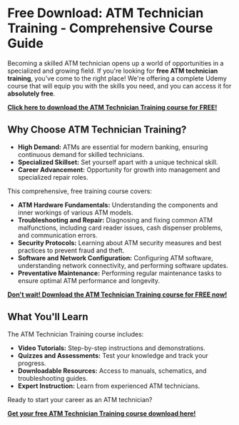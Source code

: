 # Free Download: ATM Technician Training - Comprehensive Course Guide

Becoming a skilled ATM technician opens up a world of opportunities in a specialized and growing field. If you're looking for **free ATM technician training**, you've come to the right place! We're offering a complete Udemy course that will equip you with the skills you need, and you can access it for **absolutely free**.

[**Click here to download the ATM Technician Training course for FREE!**](https://udemywork.com/atm-technician-training)

## Why Choose ATM Technician Training?

*   **High Demand:** ATMs are essential for modern banking, ensuring continuous demand for skilled technicians.
*   **Specialized Skillset:** Set yourself apart with a unique technical skill.
*   **Career Advancement:** Opportunity for growth into management and specialized repair roles.

This comprehensive, free training course covers:

*   **ATM Hardware Fundamentals:** Understanding the components and inner workings of various ATM models.
*   **Troubleshooting and Repair:** Diagnosing and fixing common ATM malfunctions, including card reader issues, cash dispenser problems, and communication errors.
*   **Security Protocols:** Learning about ATM security measures and best practices to prevent fraud and theft.
*   **Software and Network Configuration:** Configuring ATM software, understanding network connectivity, and performing software updates.
*   **Preventative Maintenance:** Performing regular maintenance tasks to ensure optimal ATM performance and longevity.

[**Don't wait! Download the ATM Technician Training course for FREE now!**](https://udemywork.com/atm-technician-training)

## What You'll Learn

The ATM Technician Training course includes:

*   **Video Tutorials:** Step-by-step instructions and demonstrations.
*   **Quizzes and Assessments:** Test your knowledge and track your progress.
*   **Downloadable Resources:** Access to manuals, schematics, and troubleshooting guides.
*   **Expert Instruction:** Learn from experienced ATM technicians.

Ready to start your career as an ATM technician?

**[Get your free ATM Technician Training course download here!](https://udemywork.com/atm-technician-training)**
